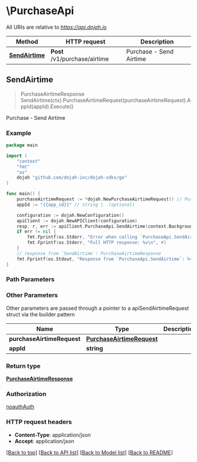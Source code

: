 # \PurchaseApi

All URIs are relative to *https://api.dojah.io*

Method | HTTP request | Description
------------- | ------------- | -------------
[**SendAirtime**](PurchaseApi.md#SendAirtime) | **Post** /v1/purchase/airtime | Purchase - Send Airtime



## SendAirtime

> PurchaseAirtimeResponse SendAirtime(ctx).PurchaseAirtimeRequest(purchaseAirtimeRequest).AppId(appId).Execute()

Purchase - Send Airtime

### Example

```go
package main

import (
    "context"
    "fmt"
    "os"
    dojah "github.com/dojah-inc/dojah-sdks/go"
)

func main() {
    purchaseAirtimeRequest := *dojah.NewPurchaseAirtimeRequest() // PurchaseAirtimeRequest | 
    appId := "{{app_id}}" // string |  (optional)

    configuration := dojah.NewConfiguration()
    apiClient := dojah.NewAPIClient(configuration)
    resp, r, err := apiClient.PurchaseApi.SendAirtime(context.Background()).PurchaseAirtimeRequest(purchaseAirtimeRequest).AppId(appId).Execute()
    if err != nil {
        fmt.Fprintf(os.Stderr, "Error when calling `PurchaseApi.SendAirtime``: %v\n", err)
        fmt.Fprintf(os.Stderr, "Full HTTP response: %v\n", r)
    }
    // response from `SendAirtime`: PurchaseAirtimeResponse
    fmt.Fprintf(os.Stdout, "Response from `PurchaseApi.SendAirtime`: %v\n", resp)
}
```

### Path Parameters



### Other Parameters

Other parameters are passed through a pointer to a apiSendAirtimeRequest struct via the builder pattern


Name | Type | Description  | Notes
------------- | ------------- | ------------- | -------------
 **purchaseAirtimeRequest** | [**PurchaseAirtimeRequest**](PurchaseAirtimeRequest.md) |  | 
 **appId** | **string** |  | 

### Return type

[**PurchaseAirtimeResponse**](PurchaseAirtimeResponse.md)

### Authorization

[noauthAuth](../README.md#noauthAuth)

### HTTP request headers

- **Content-Type**: application/json
- **Accept**: application/json

[[Back to top]](#) [[Back to API list]](../README.md#documentation-for-api-endpoints)
[[Back to Model list]](../README.md#documentation-for-models)
[[Back to README]](../README.md)

